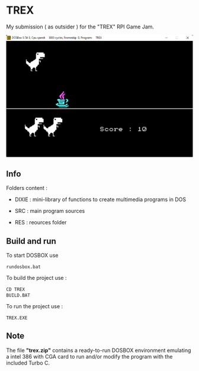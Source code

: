 # TREX

My submission ( as outsider ) for the "TREX" RPI Game Jam.

![image](trex.jpg)

## Info

Folders content :

- DIXIE : mini-library of functions to create multimedia programs in DOS

- SRC : main program sources 

- RES : reources folder

## Build and run
To start DOSBOX use 
```
rundosbox.bat
```

To build the project use :
```
CD TREX
BUILD.BAT
```

To run the project use :
```
TREX.EXE
```

## Note

The file __"trex.zip"__ contains a ready-to-run DOSBOX environment emulating a intel 386 with CGA card to run and/or modify the program with the included Turbo C.






